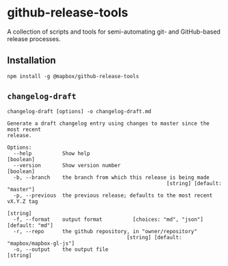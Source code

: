 # github-release-tools

A collection of scripts and tools for semi-automating git- and GitHub-based
release processes.

## Installation

```
npm install -g @mapbox/github-release-tools
```

## `changelog-draft`

```
changelog-draft [options] -o changelog-draft.md

Generate a draft changelog entry using changes to master since the most recent
release.

Options:
  --help          Show help                                            [boolean]
  --version       Show version number                                  [boolean]
  -b, --branch    the branch from which this release is being made
                                                    [string] [default: "master"]
  -p, --previous  the previous release; defaults to the most recent vX.Y.Z tag
                                                                        [string]
  -f, --format    output format          [choices: "md", "json"] [default: "md"]
  -r, --repo      the github repository, in "owner/repository"
                                       [string] [default: "mapbox/mapbox-gl-js"]
  -o, --output    the output file                                       [string]
```

